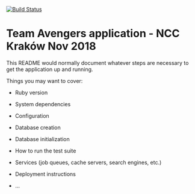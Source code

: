 [![Build Status](https://travis-ci.org/netguru-code-college/krk-18-avengers.svg?branch=master)](https://travis-ci.org/netguru-code-college/krk-18-avengers)
# Team Avengers application - NCC Kraków Nov 2018

This README would normally document whatever steps are necessary to get the
application up and running.

Things you may want to cover:

* Ruby version

* System dependencies

* Configuration

* Database creation

* Database initialization

* How to run the test suite

* Services (job queues, cache servers, search engines, etc.)

* Deployment instructions

* ...
